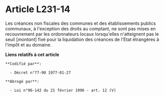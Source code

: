 # Article L231-14

Les créances non fiscales des communes et des établissements publics communaux, à l'exception des droits au comptant, ne sont
pas mises en recouvrement par les ordonnateurs locaux lorsqu'elles n'atteignent pas le seuil [*montant*] fixé pour la
liquidation des créances de l'Etat étrangères à l'impôt et au domaine.

**Liens relatifs à cet article**

	**Codifié par**:

	  - Décret n°77-90 1977-01-27

	**Abrogé par**:

	  - Loi n°96-142 du 21 février 1996 - art. 12 (V)
